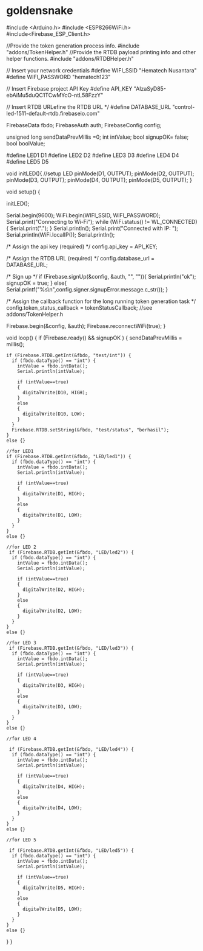 # goldensnake

#include <Arduino.h>
#include <ESP8266WiFi.h>
#include<Firebase_ESP_Client.h>

//Provide the token generation process info.
#include "addons/TokenHelper.h"
//Provide the RTDB payload printing info and other helper functions.
#include "addons/RTDBHelper.h"

// Insert your network credentials
#define WIFI_SSID "Hematech Nusantara"
#define WIFI_PASSWORD "hematech123"

// Insert Firebase project API Key
#define API_KEY "AIzaSyD85-ebAiMu5duQC1TCwMYcO-ntL58FzzY"

// Insert RTDB URLefine the RTDB URL */
#define DATABASE_URL "control-led-1511-default-rtdb.firebaseio.com"

FirebaseData fbdo;
FirebaseAuth auth;
FirebaseConfig config;

unsigned long sendDataPrevMillis =0;
int intValue;
bool signupOK= false;
bool boolValue;

#define LED1 D1
#define LED2 D2
#define LED3 D3
#define LED4 D4
#define LED5 D5

void initLED(){ //setup LED
  pinMode(D1, OUTPUT);
  pinMode(D2, OUTPUT);
  pinMode(D3, OUTPUT);
  pinMode(D4, OUTPUT);
  pinMode(D5, OUTPUT);
}

void setup() {

  initLED();

  Serial.begin(9600);
  WiFi.begin(WIFI_SSID, WIFI_PASSWORD);
  Serial.print("Connecting to Wi-Fi");
  while (WiFi.status() != WL_CONNECTED){
    Serial.print(".");
  }
  Serial.println();
  Serial.print("Connected with IP: ");
  Serial.println(WiFi.localIP());
  Serial.println();

  /* Assign the api key (required) */
  config.api_key = API_KEY;

  /* Assign the RTDB URL (required) */
  config.database_url = DATABASE_URL;

  /* Sign up */
  if (Firebase.signUp(&config, &auth, "", "")){
    Serial.println("ok");
    signupOK = true;
  }
  else{
    Serial.printf("%s\n",config.signer.signupError.message.c_str());
  }

  /* Assign the callback function for the long running token generation task */
  config.token_status_callback = tokenStatusCallback; //see addons/TokenHelper.h
  
  Firebase.begin(&config, &auth);
  Firebase.reconnectWiFi(true);
}

void loop() {
   if (Firebase.ready() && signupOK ) {
    sendDataPrevMillis = millis();
    
    if (Firebase.RTDB.getInt(&fbdo, "test/int")) {
      if (fbdo.dataType() == "int") {
        intValue = fbdo.intData();
        Serial.println(intValue);

        if (intValue==true)
        {
          digitalWrite(D10, HIGH);
        }
        else
        {
          digitalWrite(D10, LOW);
        }
      }
      Firebase.RTDB.setString(&fbdo, "test/status", "berhasil");
    }
    else {}

    //for LED1
    if (Firebase.RTDB.getInt(&fbdo, "LED/led1")) {
      if (fbdo.dataType() == "int") {
        intValue = fbdo.intData();
        Serial.println(intValue);

        if (intValue==true)
        {
          digitalWrite(D1, HIGH);
        }
        else
        {
          digitalWrite(D1, LOW);
        }
      }
    }
    else {}
    
    //for LED 2
     if (Firebase.RTDB.getInt(&fbdo, "LED/led2")) {
      if (fbdo.dataType() == "int") {
        intValue = fbdo.intData();
        Serial.println(intValue);

        if (intValue==true)
        {
          digitalWrite(D2, HIGH);
        }
        else
        {
          digitalWrite(D2, LOW);
        }
      }
    }
    else {}

    //for LED 3
     if (Firebase.RTDB.getInt(&fbdo, "LED/led3")) {
      if (fbdo.dataType() == "int") {
        intValue = fbdo.intData();
        Serial.println(intValue);

        if (intValue==true)
        {
          digitalWrite(D3, HIGH);
        }
        else
        {
          digitalWrite(D3, LOW);
        }
      }
    }
    else {}

    //for LED 4

     if (Firebase.RTDB.getInt(&fbdo, "LED/led4")) {
      if (fbdo.dataType() == "int") {
        intValue = fbdo.intData();
        Serial.println(intValue);

        if (intValue==true)
        {
          digitalWrite(D4, HIGH);
        }
        else
        {
          digitalWrite(D4, LOW);
        }
      }
    }
    else {}

    //for LED 5

     if (Firebase.RTDB.getInt(&fbdo, "LED/led5")) {
      if (fbdo.dataType() == "int") {
        intValue = fbdo.intData();
        Serial.println(intValue);

        if (intValue==true)
        {
          digitalWrite(D5, HIGH);
        }
        else
        {
          digitalWrite(D5, LOW);
        }
      }
    }
    else {}
  }
}
